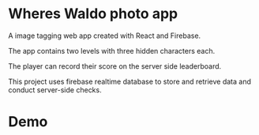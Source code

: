 # Wheres Waldo photo app
A image tagging web app created with React and Firebase.

The app contains two levels with three hidden characters each.

The player can record their score on the server side leaderboard.

This project uses firebase realtime database to store and retrieve data and conduct server-side checks.

# Demo
